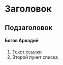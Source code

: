 # Заголовок

## Подзаголовок

#### Богов Аркадий

1. [Текст ссылки](цель_ссылки)
1. Второй пункт списка


